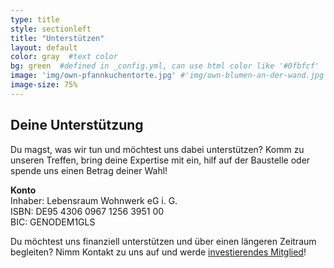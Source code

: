 ```yaml
---
type: title
style: sectionleft
title: "Unterstützen"
layout: default
color: gray  #text color
bg: green  #defined in _config.yml, can use html color like '#0fbfcf'
image: 'img/own-pfannkuchentorte.jpg' #'img/own-blumen-an-der-wand.jpg'
image-size: 75%
---
```


## Deine Unterstützung

Du magst, was wir tun und möchtest uns dabei unterstützen? Komm zu unseren Treffen, bring deine Expertise mit ein, hilf auf der Baustelle oder spende uns einen Betrag deiner Wahl!

**Konto** \
Inhaber: Lebensraum Wohnwerk eG i. G. \
ISBN: DE95 4306 0967 1256 3951 00 \
BIC: GENODEM1GLS

Du möchtest uns finanziell unterstützen und über einen längeren Zeitraum begleiten? Nimm Kontakt zu uns auf und werde [investierendes Mitglied](mailto:hallo@wohn-werk.org?subject=Ich%20möchte%20investierendes%20Mitglied%20werden!)!
